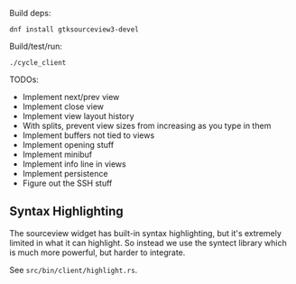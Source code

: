 Build deps:

    dnf install gtksourceview3-devel

Build/test/run:

    ./cycle_client
    
TODOs:

* Implement next/prev view
* Implement close view
* Implement view layout history
* With splits, prevent view sizes from increasing as you type in them
* Implement buffers not tied to views
* Implement opening stuff
* Implement minibuf
* Implement info line in views
* Implement persistence
* Figure out the SSH stuff

## Syntax Highlighting

The sourceview widget has built-in syntax highlighting, but it's
extremely limited in what it can highlight. So instead we use the
syntect library which is much more powerful, but harder to integrate.

See `src/bin/client/highlight.rs`.
